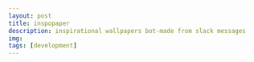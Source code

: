 ```yaml
---
layout: post
title: inspopaper
description: inspirational wallpapers bot-made from slack messages
img:
tags: [development]
---
```

